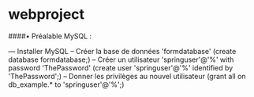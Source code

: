 # webproject

####• Préalable MySQL :

— Installer MySQL
– Créer la base de données 'formdatabase' (create database formdatabase;)
– Créer un utilisateur 'springuser'@'%' with password 'ThePassword' (create user 'springuser'@'%' identified by 'ThePassword';)
– Donner les privilèges au nouvel utilisateur (grant all on db_example.* to 'springuser'@'%';)
